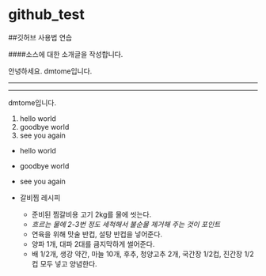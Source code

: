 # github_test
##깃허브 사용법 연습

####소스에 대한 소개글을 작성합니다.

안녕하세요.
dmtome입니다.

---
***

dmtome입니다.
1. hello world
2. goodbye world
3. see you again

- hello world
- goodbye world
- see you again

- 갈비찜 레시피
  +  준비된 찜갈비용 고기 2kg를 물에 씻는다.
    + *흐르는 물에 2-3번 정도 세척해서 불순물 제거해 주는 것이 포인트*
  +  연육을 위해 맛술 반컵, 설탕 반컵을 넣어준다.
  +  양파 1개, 대파 2대를 큼지막하게 썰어준다.
  +  배 1/2개, 생강 약간, 마늘 10개, 후추, 청양고추 2개, 국간장 1/2컵, 진간장 1/2컵 모두 넣고 양념한다.



